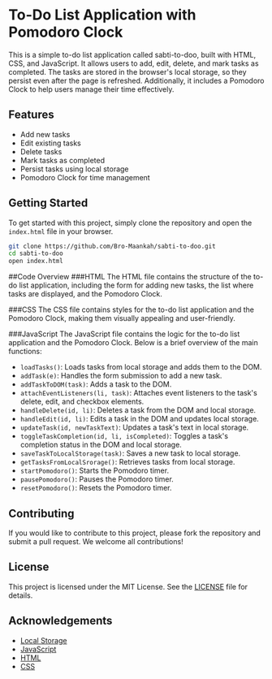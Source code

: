 # To-Do List Application with Pomodoro Clock

This is a simple to-do list application called sabti-to-doo, built with HTML, CSS, and JavaScript. It allows users to add, edit, delete, and mark tasks as completed. The tasks are stored in the browser's local storage, so they persist even after the page is refreshed. Additionally, it includes a Pomodoro Clock to help users manage their time effectively.

## Features

- Add new tasks
- Edit existing tasks
- Delete tasks
- Mark tasks as completed
- Persist tasks using local storage
- Pomodoro Clock for time management

## Getting Started

To get started with this project, simply clone the repository and open the `index.html` file in your browser.

```bash
git clone https://github.com/Bro-Maankah/sabti-to-doo.git
cd sabti-to-doo
open index.html
```


##Code Overview
###HTML
The HTML file contains the structure of the to-do list application, including the form for adding new tasks, the list where tasks are displayed, and the Pomodoro Clock.

###CSS
The CSS file contains styles for the to-do list application and the Pomodoro Clock, making them visually appealing and user-friendly.

###JavaScript
The JavaScript file contains the logic for the to-do list application and the Pomodoro Clock. Below is a brief overview of the main functions:

- `loadTasks()`: Loads tasks from local storage and adds them to the DOM.
- `addTask(e)`: Handles the form submission to add a new task.
- `addTaskToDOM(task)`: Adds a task to the DOM.
- `attachEventListeners(li, task)`: Attaches event listeners to the task's delete, edit, and checkbox elements.
- `handleDelete(id, li)`: Deletes a task from the DOM and local storage.
- `handleEdit(id, li)`: Edits a task in the DOM and updates local storage.
- `updateTask(id, newTaskText)`: Updates a task's text in local storage.
- `toggleTaskCompletion(id, li, isCompleted)`: Toggles a task's completion status in the DOM and local storage.
- `saveTaskToLocalStorage(task)`: Saves a new task to local storage.
- `getTasksFromLocalSrorage()`: Retrieves tasks from local storage.
- `startPomodoro()`: Starts the Pomodoro timer.
- `pausePomodoro()`: Pauses the Pomodoro timer.
- `resetPomodoro()`: Resets the Pomodoro timer.
## Contributing

If you would like to contribute to this project, please fork the repository and submit a pull request. We welcome all contributions!

## License

This project is licensed under the MIT License. See the [LICENSE](LICENSE) file for details.

## Acknowledgements

- [Local Storage](https://developer.mozilla.org/en-US/docs/Web/API/Window/localStorage)
- [JavaScript](https://developer.mozilla.org/en-US/docs/Web/JavaScript)
- [HTML](https://developer.mozilla.org/en-US/docs/Web/HTML)
- [CSS](https://developer.mozilla.org/en-US/docs/Web/CSS)
